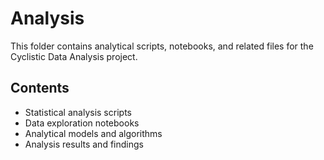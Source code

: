 # Analysis

This folder contains analytical scripts, notebooks, and related files for the Cyclistic Data Analysis project.

## Contents
- Statistical analysis scripts
- Data exploration notebooks
- Analytical models and algorithms
- Analysis results and findings